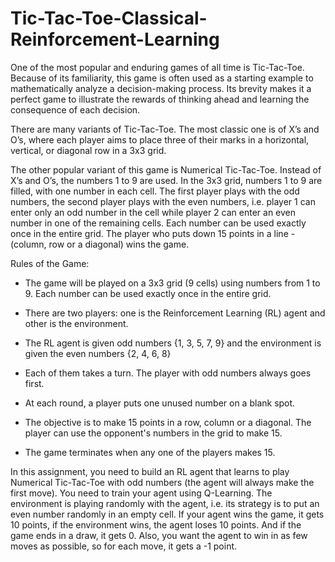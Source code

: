 # Tic-Tac-Toe-Classical-Reinforcement-Learning

One of the most popular and enduring games of all time is Tic-Tac-Toe. Because of its familiarity, this game is often used as a starting example to mathematically analyze a decision-making process. Its brevity makes it a perfect game to illustrate the rewards of thinking ahead and learning the consequence of each decision.

 

There are many variants of Tic-Tac-Toe. The most classic one is of X’s and O’s, where each player aims to place three of their marks in a horizontal, vertical, or diagonal row in a 3x3 grid.

 

The other popular variant of this game is Numerical Tic-Tac-Toe. Instead of X’s and O’s, the numbers 1 to 9 are used. In the 3x3 grid, numbers 1 to 9 are filled, with one number in each cell. The first player plays with the odd numbers, the second player plays with the even numbers, i.e. player 1 can enter only an odd number in the cell while player 2 can enter an even number in one of the remaining cells. Each number can be used exactly once in the entire grid. The player who puts down 15 points in a line - (column, row or a diagonal) wins the game. 

Rules of the Game:
- The game will be played on a 3x3 grid (9 cells) using numbers from 1 to 9. Each number can be used exactly once in the entire grid.

- There are two players: one is the Reinforcement Learning (RL) agent and other is the environment.

- The RL agent is given odd numbers {1, 3, 5, 7, 9} and the environment is given the even numbers {2, 4, 6, 8}

- Each of them takes a turn. The player with odd numbers always goes first.

- At each round, a player puts one unused number on a blank spot.

- The objective is to make 15 points in a row, column or a diagonal. The player can use the opponent's numbers in the grid to make 15.

- The game terminates when any one of the players makes 15.

 

In this assignment, you need to build an RL agent that learns to play Numerical Tic-Tac-Toe with odd numbers (the agent will always make the first move). You need to train your agent using Q-Learning. The environment is playing randomly with the agent, i.e. its strategy is to put an even number randomly in an empty cell. If your agent wins the game, it gets 10 points, if the environment wins, the agent loses 10 points. And if the game ends in a draw, it gets 0. Also, you want the agent to win in as few moves as possible, so for each move, it gets a -1 point.
